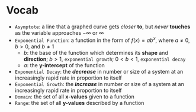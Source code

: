 # Vocab
-  `Asymptote`: a line that a graphed curve gets *closer* **to**, but *never* **touches** as the variable approaches $-\infty$ or $\infty$
- `Exponential Function`: a function in the form of $f(x)=ab^x$, where $a \ne 0$, $b > 0$, and $b \ne 1$
	- $b$: the base of the function which determines its **shape** and **direction**; $b > 1$, `exponential growth`; $0 < b < 1$, `exponential decay`
	- $a$: the **y-intercept** of the function
- `Exponential Decay`: the ***decrease*** in number or size of a system at an increasingly rapid rate in proportion to itself
- `Exponential Growth`: the ***increase*** in number or size of a system at an increasingly rapid rate in proportion to itself
- `Domain`: the set of all **x-values** given to a function
- `Range`: the set of all **y-values** described by a function
